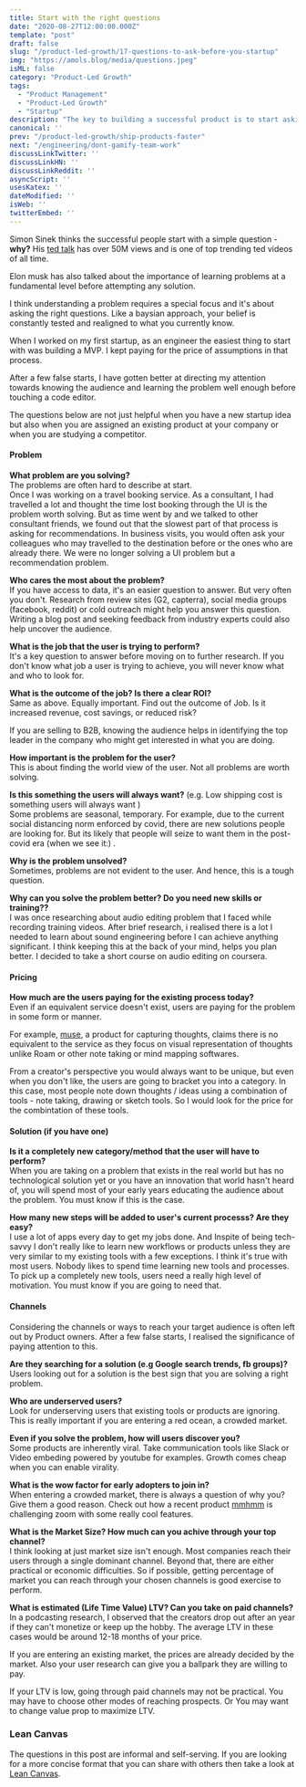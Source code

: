```yaml
---
title: Start with the right questions
date: "2020-08-27T12:00:00.000Z"
template: "post"
draft: false
slug: "/product-led-growth/17-questions-to-ask-before-you-startup"
img: "https://amols.blog/media/questions.jpeg"
isML: false
category: "Product-Led Growth"
tags:
  - "Product Management"
  - "Product-Led Growth" 
  - "Startup"
description: "The key to building a successful product is to start asking the right questions as early as possible."
canonical: ''
prev: "/product-led-growth/ship-products-faster"
next: "/engineering/dont-gamify-team-work"
discussLinkTwitter: ''
discussLinkHN: ''
discussLinkReddit: ''
asyncScript: ''
usesKatex: ''
dateModified: ''
isWeb: ''
twitterEmbed: ''
---
```

Simon Sinek thinks the successful people start with a simple question -  **why?**  His [ted talk](https://www.ted.com/talks/simon_sinek_how_great_leaders_inspire_action?language=en) has over 50M views and is one of top trending ted videos of all time.

Elon musk has also talked about the importance of learning problems at a fundamental level before attempting any solution.

I think understanding a problem requires a special focus and it's about asking the right questions. Like a baysian approach, your belief is constantly tested and realigned to what you currently know.   

When I worked on my first startup, as an engineer the easiest thing to start with was building a MVP. I kept paying for the price of assumptions in that process. 

After a few false starts, I have gotten better at directing my attention towards knowing the audience and learning the problem well enough before touching a code editor. 

The questions below are not just helpful when you have a new startup idea but also when you are assigned an existing product at your company or when you are studying a competitor. 

#### Problem
**What problem are you solving?**
<br>The problems are often hard to describe at start. <br>
Once I was working on a travel booking service. As a consultant, I had travelled a lot and thought the time lost booking through the UI is the problem worth solving.  But as time went by and we talked to other consultant friends, we found out that the slowest part of that process is asking for recommendations. In business visits, you would often ask your colleagues who may travelled to the destination before or the ones who are already there. We were no longer solving a UI problem but a recommendation problem.

**Who cares the most about the problem?**
<br> If you have access to data, it's an easier question to answer. But very often you don't.  Research from review sites (G2, capterra), social media groups (facebook, reddit) or cold outreach might help you answer this question. Writing a blog post and seeking feedback from industry experts could also help uncover the audience. 


**What is the job that the user is trying to perform?**
<br> It's a key question to answer before moving on to further research. If you don't know what job a user is trying to achieve, you will never know what and who to look for. 


**What is the outcome of the job? Is there a clear ROI?** 
<br> Same as above. Equally important. Find out the outcome of Job. Is it increased revenue, cost savings, or reduced risk? 

If you are selling to B2B, knowing the audience helps in identifying the top leader in the company who might get interested in what you are doing. 

**How important is the problem for the user?**
<br> This is about finding the world view of the user. Not all problems are worth solving. 

**Is this something the users will always want?** (e.g. Low shipping cost is something users will always want )
<br> Some problems are seasonal, temporary. For example, due to the current social distancing norm enforced by covid, there are new solutions people are looking for. But its likely that people will seize to want them in the post-covid era (when we see it:) . 


**Why is the problem unsolved?**
<br> Sometimes, problems are not evident to the user. And hence, this is a tough question. 

**Why can you solve the problem better? Do you need new skills or training??**
<br> I was once researching about audio editing problem that I faced while recording training videos.  After brief research, i realised there is a lot I needed to learn about sound engineering before I can achieve anything significant.  I think keeping this at the back of your mind, helps you plan better.  I decided to take a short course on audio editing on coursera. 

#### Pricing
**How much are the users paying for the existing process today?**
<br>Even if an equivalent service doesn't exist, users are paying for the problem in some form or manner. 

For example, [muse](https://museapp.com/), a product for capturing thoughts, claims there is no equivalent to the service as they focus on visual representation of thoughts unlike Roam or other note taking or mind mapping softwares.  

From a creator's perspective you would always want to be unique, but even when you don't like, the users are going to bracket you into a category.  In this case, most people note down thoughts / ideas using a combination of tools - note taking, drawing or sketch tools. So I would look for the price for the combintation of these tools. 

#### Solution (if you have one)
**Is it a completely new category/method that the user will have to perform?**
<br> When you are taking on a problem that exists in the real world but has no technological solution yet or you have an innovation that world hasn't heard of, you will spend most of your early years educating the audience about the problem.  You must know if this is the case. 

**How many new steps will be added to user's current processs? Are they easy?**
<br>I use a lot of apps every day to get my jobs done. And Inspite of being tech-savvy I don't really like to learn new workflows or products unless they are very similar to my existing tools with a few exceptions.  I think it's true with most users. Nobody likes to spend time learning new tools and processes. 
To pick up a completely new tools, users need a really high level of motivation. You must know if you are going to need that.

#### Channels
Considering the channels or ways to reach your target audience is often left out by Product owners. After a few false starts, I realised the significance of paying attention to this.  

**Are they searching for a solution (e.g Google search trends, fb groups)?**
<br> Users looking out for a solution is the best sign that you are solving a right problem. 

**Who are underserved users?**
<br> Look for underserving users that existing tools or products are ignoring.  This is really important if you are entering a red ocean, a crowded market.

**Even if you solve the problem, how will users discover you?**
<br> Some products are inherently viral. Take communication tools like Slack or Video embeding powered by youtube for examples.  Growth comes cheap when you can enable virality. 

**What is the wow factor for early adopters to join in?**
<br>When entering a crowded market, there is always a question of why you? Give them a good reason. Check out how a recent product [mmhmm](https://www.mmhmm.app/) is challenging zoom with some really cool features.  

**What is the Market Size? How much can you achive through your top channel?**
<br> I think looking at just market size isn't enough. Most companies reach their users through a single dominant channel. Beyond that, there are either practical or economic difficulties.  So if possible, getting percentage of market you can reach through your chosen channels is good exercise to perform.

**What is estimated (Life Time Value) LTV? Can you take on paid channels?**
<br> In a podcasting research, I observed that the creators drop out after an year if they can't monetize or keep up the hobby. The average LTV in these cases would be around 12-18 months of your price. 

If you are entering an existing market, the prices are already decided by the market.  Also your user research can give you a ballpark they are willing to pay.   

If your LTV is low, going through paid channels may not be practical. You may have to choose other modes of reaching prospects. Or You may want to change value prop to maximize LTV. 


### Lean Canvas
The questions in this post are informal and self-serving. If you are looking for a more concise format that you can share with others then take a look at [Lean Canvas](https://leanstack.com/leancanvas).   






